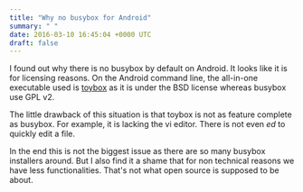 ```yaml
---
title: "Why no busybox for Android"
summary: " "
date: 2016-03-10 16:45:04 +0000 UTC
draft: false
---
```

I found out why there is no busybox by default on Android. It looks like it is for licensing reasons. On the Android command line, the all-in-one executable used is <a href="https://www.landley.net/toybox/about.html">toybox</a> as it is under the BSD license whereas busybox use GPL v2.

The little drawback of this situation is that toybox is not as feature complete as busybox. For example, it is lacking the vi editor. There is not even <em>ed</em> to quickly edit a file.

In the end this is not the biggest issue as there are so many busybox installers around. But I also find it a shame that for non technical reasons we have less functionalities. That's not what open source is supposed to be about.
